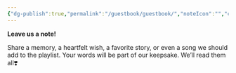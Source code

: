 ```yaml
---
{"dg-publish":true,"permalink":"/guestbook/guestbook/","noteIcon":"","created":"2025-09-14T19:48:00.000-04:00","updated":"2025-09-14T21:47:43.857-04:00"}
---
```



**Leave us a note!** 

Share a memory, a heartfelt wish, a favorite story, or even a song we should add to the playlist. Your words will be part of our keepsake. We’ll read them all❣️



